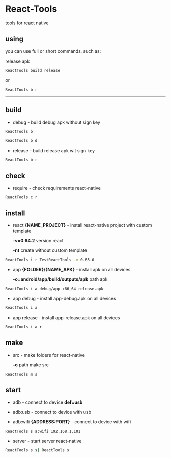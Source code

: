 # React-Tools

tools for react native

## using

you can use full or short commands, such as:

release apk

```bash
ReactTools build release
```

or

```bash
ReactTools b r
```

---

## build

- debug - build debug apk without sign key

```bash
ReactTools b
```

```bash
ReactTools b d
```

- release - build release apk wit sign key

```bash
ReactTools b r
```

## check

- require - check requirements react-native

```bash
ReactTools c r
```

## install

- react **{NAME_PROJECT}** - install react-native project with custom template

  **-v=0.64.2** version react

  **-nt** create without custom template

```bash
ReactTools i r TestReactTools -v 0.65.0
```

- app **{FOLDER}/{NAME_APK}** - install apk on all devices

  **-o=android/app/build/outputs/apk** path apk

```bash
ReactTools i a debug/app-x86_64-release.apk
```

- app debug - install app-debug.apk on all devices

```bash
ReactTools i a
```

- app release - install app-release.apk on all devices

```bash
ReactTools i a r
```

## make

- src - make folders for react-native

  **-o** path make src

```bash
ReactTools m s
```

## start

- adb - connect to device **def=usb**

- adb:usb - connect to device with usb
- adb:wifi **{ADDRESS:PORT}** - connect to device with wifi

```bash
ReactTools s a:wifi 192.168.1.101
```

- server - start server react-native

```bash
ReactTools s s| ReactTools s
```
